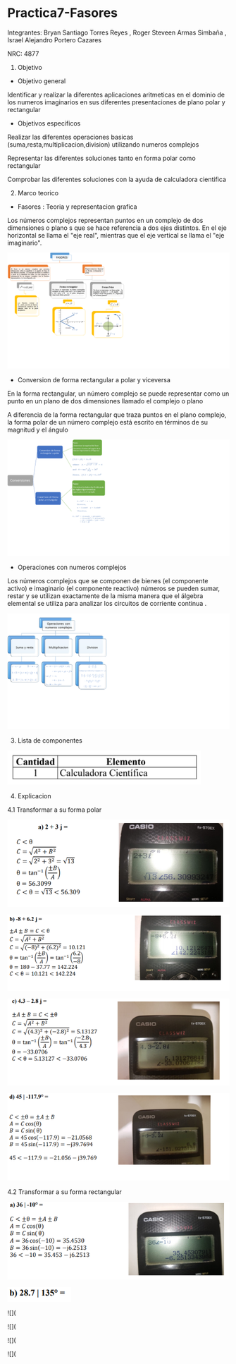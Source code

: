 # Practica7-Fasores
Integrantes: Bryan Santiago Torres Reyes , Roger Steveen Armas Simbaña , Israel Alejandro Portero Cazares

NRC: 4877

1. Objetivo

*  Objetivo general

Identificar y realizar la diferentes aplicaciones aritmeticas en el dominio de los numeros imaginarios en sus diferentes presentaciones de plano polar y rectangular 

*  Objetivos especificos 

Realizar las diferentes operaciones basicas (suma,resta,multiplicacion,division) utilizando numeros complejos 

Representar las diferentes soluciones tanto en forma polar como rectangular 

Comprobar las diferentes soluciones con la ayuda de calculadora cientifica 

2.  Marco teorico

* Fasores : Teoria y representacion grafica 

Los números complejos representan puntos en un complejo de dos dimensiones o plano s que se hace referencia a dos ejes distintos. En el eje horizontal se llama el "eje real", mientras que el eje vertical se llama el "eje imaginario".

![](https://github.com/iaportero/Practica7-Fasores/blob/main/Imagenes/im%201.png)

*  Conversion de forma rectangular a polar y viceversa

En la forma rectangular, un número complejo se puede representar como un punto en un plano de dos dimensiones llamado el complejo o plano 

A diferencia de la forma rectangular que traza puntos en el plano complejo, la forma polar de un número complejo está escrito en términos de su magnitud y el ángulo

![](https://github.com/iaportero/Practica7-Fasores/blob/main/Imagenes/im%202.png)

*  Operaciones con numeros complejos 

Los números complejos que se componen de bienes (el componente activo) e imaginario (el componente reactivo) números se pueden sumar, restar y se utilizan exactamente de la misma manera que el álgebra elemental se utiliza para analizar los circuitos de corriente continua .


![](https://github.com/iaportero/Practica7-Fasores/blob/main/Imagenes/im%203.png)


3.  Lista de componentes

![](https://github.com/iaportero/Practica7-Fasores/blob/main/Imagenes/im%204.png)

4.  Explicacion

4.1  Transformar a su forma polar 


![](https://github.com/iaportero/Practica7-Fasores/blob/main/Imagenes/im%205.png)

![](https://github.com/iaportero/Practica7-Fasores/blob/main/Imagenes/im%206.png)

![](https://github.com/iaportero/Practica7-Fasores/blob/main/Imagenes/im%207.png)

![](https://github.com/iaportero/Practica7-Fasores/blob/main/Imagenes/im%208.png)

4.2  Transformar a su forma rectangular

![](https://github.com/iaportero/Practica7-Fasores/blob/main/Imagenes/im%209.png)

![](https://github.com/iaportero/Practica7-Fasores/blob/main/Imagenes/im%2010.png)

![](

![](

![](

![](













